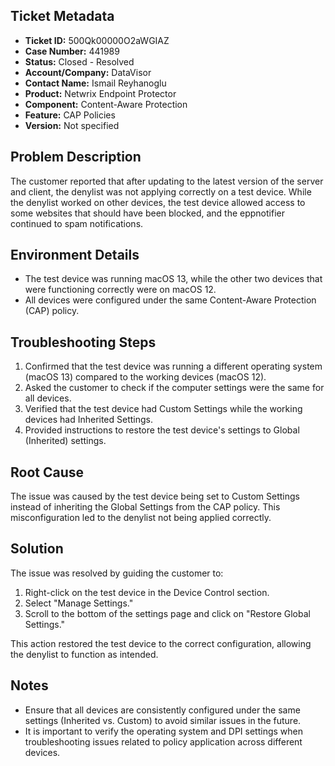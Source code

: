## Ticket Metadata
- **Ticket ID:** 500Qk00000O2aWGIAZ
- **Case Number:** 441989
- **Status:** Closed - Resolved
- **Account/Company:** DataVisor
- **Contact Name:** Ismail Reyhanoglu
- **Product:** Netwrix Endpoint Protector
- **Component:** Content-Aware Protection
- **Feature:** CAP Policies
- **Version:** Not specified

## Problem Description
The customer reported that after updating to the latest version of the server and client, the denylist was not applying correctly on a test device. While the denylist worked on other devices, the test device allowed access to some websites that should have been blocked, and the eppnotifier continued to spam notifications.

## Environment Details
- The test device was running macOS 13, while the other two devices that were functioning correctly were on macOS 12.
- All devices were configured under the same Content-Aware Protection (CAP) policy.

## Troubleshooting Steps
1. Confirmed that the test device was running a different operating system (macOS 13) compared to the working devices (macOS 12).
2. Asked the customer to check if the computer settings were the same for all devices.
3. Verified that the test device had Custom Settings while the working devices had Inherited Settings.
4. Provided instructions to restore the test device's settings to Global (Inherited) settings.

## Root Cause
The issue was caused by the test device being set to Custom Settings instead of inheriting the Global Settings from the CAP policy. This misconfiguration led to the denylist not being applied correctly.

## Solution
The issue was resolved by guiding the customer to:
1. Right-click on the test device in the Device Control section.
2. Select "Manage Settings."
3. Scroll to the bottom of the settings page and click on "Restore Global Settings."

This action restored the test device to the correct configuration, allowing the denylist to function as intended.

## Notes
- Ensure that all devices are consistently configured under the same settings (Inherited vs. Custom) to avoid similar issues in the future.
- It is important to verify the operating system and DPI settings when troubleshooting issues related to policy application across different devices.